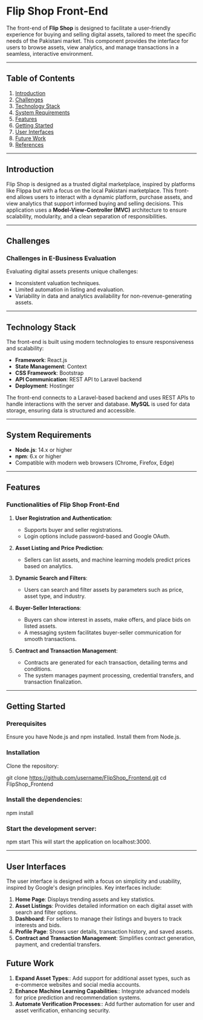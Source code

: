 # Flip Shop Front-End

The front-end of **Flip Shop** is designed to facilitate a user-friendly experience for buying and selling digital assets, tailored to meet the specific needs of the Pakistani market. This component provides the interface for users to browse assets, view analytics, and manage transactions in a seamless, interactive environment.

---

## Table of Contents
1. [Introduction](#introduction)
2. [Challenges](#challenges)
3. [Technology Stack](#technology-stack)
4. [System Requirements](#system-requirements)
5. [Features](#features)
6. [Getting Started](#getting-started)
7. [User Interfaces](#user-interfaces)
8. [Future Work](#future-work)
9. [References](#references)

---

## Introduction
Flip Shop is designed as a trusted digital marketplace, inspired by platforms like Flippa but with a focus on the local Pakistani marketplace. This front-end allows users to interact with a dynamic platform, purchase assets, and view analytics that support informed buying and selling decisions. This application uses a **Model-View-Controller (MVC)** architecture to ensure scalability, modularity, and a clean separation of responsibilities.

---

## Challenges
### Challenges in E-Business Evaluation
Evaluating digital assets presents unique challenges:
- Inconsistent valuation techniques.
- Limited automation in listing and evaluation.
- Variability in data and analytics availability for non-revenue-generating assets.

---

## Technology Stack
The front-end is built using modern technologies to ensure responsiveness and scalability:
- **Framework**: React.js
- **State Management**: Context
- **CSS Framework**: Bootstrap
- **API Communication**: REST API to Laravel backend
- **Deployment**: Hostinger

The front-end connects to a Laravel-based backend and uses REST APIs to handle interactions with the server and database. **MySQL** is used for data storage, ensuring data is structured and accessible.

---

## System Requirements
- **Node.js**: 14.x or higher
- **npm**: 6.x or higher
- Compatible with modern web browsers (Chrome, Firefox, Edge)

---

## Features
### Functionalities of Flip Shop Front-End
1. **User Registration and Authentication**:
   - Supports buyer and seller registrations.
   - Login options include password-based and Google OAuth.
   
2. **Asset Listing and Price Prediction**:
   - Sellers can list assets, and machine learning models predict prices based on analytics.

3. **Dynamic Search and Filters**:
   - Users can search and filter assets by parameters such as price, asset type, and industry.

4. **Buyer-Seller Interactions**:
   - Buyers can show interest in assets, make offers, and place bids on listed assets.
   - A messaging system facilitates buyer-seller communication for smooth transactions.

5. **Contract and Transaction Management**:
   - Contracts are generated for each transaction, detailing terms and conditions.
   - The system manages payment processing, credential transfers, and transaction finalization.

---

## Getting Started

### Prerequisites
Ensure you have Node.js and npm installed. Install them from Node.js.

### Installation
Clone the repository:

git clone https://github.com/username/FlipShop_Frontend.git
cd FlipShop_Frontend

### Install the dependencies:

npm install

### Start the development server:

npm start
This will start the application on localhost:3000.

---

## User Interfaces
The user interface is designed with a focus on simplicity and usability, inspired by Google's design principles. Key interfaces include:
1. **Home Page**: Displays trending assets and key statistics.
2. **Asset Listings**: Provides detailed information on each digital asset with search and filter options.
3. **Dashboard**: For sellers to manage their listings and buyers to track interests and bids.
4. **Profile Page**: Shows user details, transaction history, and saved assets.
5. **Contract and Transaction Management**: Simplifies contract generation, payment, and credential transfers.


## Future Work
1. **Expand Asset Types**:: Add support for additional asset types, such as e-commerce websites and social media accounts.
2. **Enhance Machine Learning Capabilities**:: Integrate advanced models for price prediction and recommendation systems.
3. **Automate Verification Processes**:: Add further automation for user and asset verification, enhancing security.
